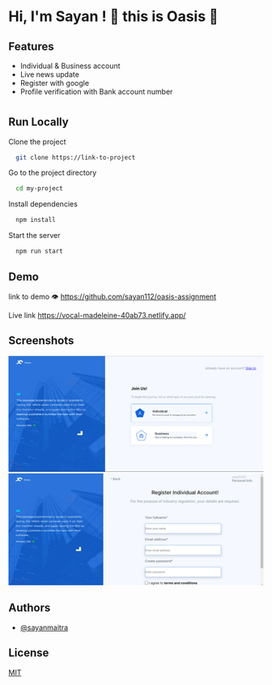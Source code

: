 
# Hi, I'm Sayan ! 👋 this is Oasis 📰



## Features

- Individual & Business account 
- Live news update 
- Register with google 
- Profile verification with Bank account number




#
## Run Locally

Clone the project

```bash
  git clone https://link-to-project
```

Go to the project directory

```bash
  cd my-project
```

Install dependencies

```bash
  npm install
```

Start the server

```bash
  npm run start
```


## Demo

link to demo 👁️
https://github.com/sayan112/oasis-assignment

Live link 
https://vocal-madeleine-40ab73.netlify.app/


## Screenshots

![App Screenshot](https://github.com/sayan112/oasis-assignment/blob/main/HomePage.png)
![App Screenshot](https://github.com/sayan112/oasis-assignment/blob/main/login%20Page.png)

## Authors

- [@sayanmaitra](https://github.com/sayan112)



## License

[MIT](https://choosealicense.com/licenses/mit/)

